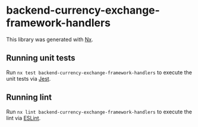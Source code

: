 # backend-currency-exchange-framework-handlers

This library was generated with [Nx](https://nx.dev).

## Running unit tests

Run `nx test backend-currency-exchange-framework-handlers` to execute the unit tests via [Jest](https://jestjs.io).

## Running lint

Run `nx lint backend-currency-exchange-framework-handlers` to execute the lint via [ESLint](https://eslint.org/).
